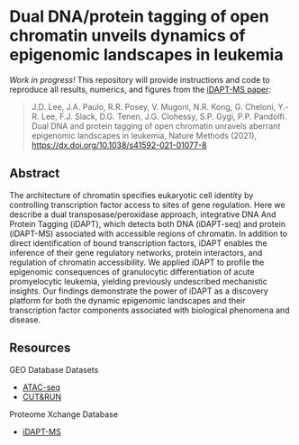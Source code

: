 # Dual DNA/protein tagging of open chromatin unveils dynamics of epigenomic landscapes in leukemia

<i>Work in progress!</i>
This repository will provide instructions and code to reproduce all results, numerics, and figures from the [iDAPT-MS paper]( https://dx.doi.org/10.1038/s41592-021-01077-8):
> J.D. Lee, J.A. Paulo, R.R. Posey, V. Mugoni, N.R. Kong, G. Cheloni, Y.-R. Lee, F.J. Slack, D.G. Tenen, J.G. Clohessy, S.P. Gygi, P.P. Pandolfi. Dual DNA and protein tagging of open chromatin unravels aberrant epigenomic landscapes in leukemia, Nature Methods (2021), https://dx.doi.org/10.1038/s41592-021-01077-8

## Abstract
The architecture of chromatin specifies eukaryotic cell identity by controlling transcription factor access to sites of gene regulation. Here we describe a dual transposase/peroxidase approach, integrative DNA And Protein Tagging (iDAPT), which detects both DNA (iDAPT-seq) and protein (iDAPT-MS) associated with accessible regions of chromatin. In addition to direct identification of bound transcription factors, iDAPT enables the inference of their gene regulatory networks, protein interactors, and regulation of chromatin accessibility. We applied iDAPT to profile the epigenomic consequences of granulocytic differentiation of acute promyelocytic leukemia, yielding previously undescribed mechanistic insights. Our findings demonstrate the power of iDAPT as a discovery platform for both the dynamic epigenomic landscapes and their transcription factor components associated with biological phenomena and disease.

## Resources
GEO Database Datasets
- [ATAC-seq](https://www.ncbi.nlm.nih.gov/geo/query/acc.cgi?acc=GSE158346)
- [CUT&RUN](https://www.ncbi.nlm.nih.gov/geo/query/acc.cgi?acc=GSE158348)

Proteome Xchange Database
- [iDAPT-MS]( http://proteomecentral.proteomexchange.org/cgi/GetDataset?ID=PXD022252)


